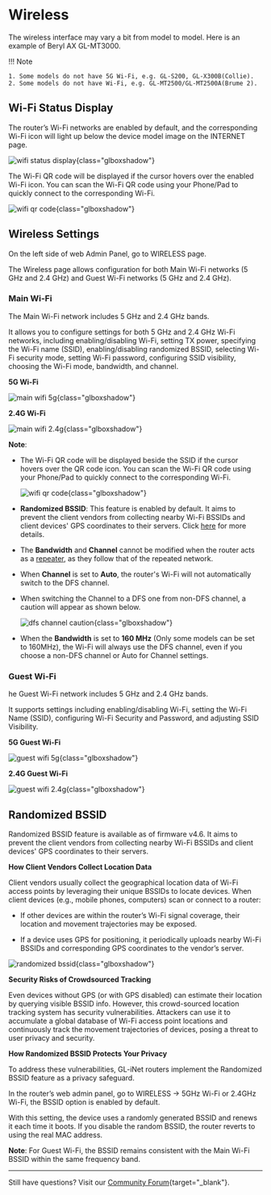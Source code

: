 # Wireless

The wireless interface may vary a bit from model to model. Here is an example of Beryl AX GL-MT3000.

!!! Note

    1. Some models do not have 5G Wi-Fi, e.g. GL-S200, GL-X300B(Collie).
    2. Some models do not have Wi-Fi, e.g. GL-MT2500/GL-MT2500A(Brume 2).

## Wi-Fi Status Display

The router’s Wi-Fi networks are enabled by default, and the corresponding Wi-Fi icon will light up below the device model image on the INTERNET page.

![wifi status display](https://static.gl-inet.com/docs/router/en/4/interface_guide/wireless/wifi_status_display.png){class="glboxshadow"}

The Wi-Fi QR code will be displayed if the cursor hovers over the enabled Wi-Fi icon. You can scan the Wi-Fi QR code using your Phone/Pad to quickly connect to the corresponding Wi-Fi.

![wifi qr code](https://static.gl-inet.com/docs/router/en/4/interface_guide/wireless/wifi_qr_code.jpg){class="glboxshadow"}

## Wireless Settings

On the left side of web Admin Panel, go to WIRELESS page.

The Wireless page allows configuration for both Main Wi-Fi networks (5 GHz and 2.4 GHz) and Guest Wi-Fi networks (5 GHz and 2.4 GHz).

### Main Wi-Fi

The Main Wi-Fi network includes 5 GHz and 2.4 GHz bands.

It allows you to configure settings for both 5 GHz and 2.4 GHz Wi-Fi networks, including enabling/disabling Wi-Fi, setting TX power, specifying the Wi-Fi name (SSID), enabling/disabling randomized BSSID, selecting Wi-Fi security mode, setting Wi-Fi password, configuring SSID visibility, choosing the Wi-Fi mode, bandwidth, and channel.

**5G Wi-Fi**

![main wifi 5g](https://static.gl-inet.com/docs/router/en/4/interface_guide/wireless/main_wifi_5g.jpg){class="glboxshadow"}

**2.4G Wi-Fi**

![main wifi 2.4g](https://static.gl-inet.com/docs/router/en/4/interface_guide/wireless/main_wifi_2.4g.png){class="glboxshadow"}

**Note**:

* The Wi-Fi QR code will be displayed beside the SSID if the cursor hovers over the QR code icon. You can scan the Wi-Fi QR code using your Phone/Pad to quickly connect to the corresponding Wi-Fi.

    ![wifi qr code](https://static.gl-inet.com/docs/router/en/4/interface_guide/wireless/wifi_ssid_qr_code.png){class="glboxshadow"}

* **Randomized BSSID**: This feature is enabled by default. It aims to prevent the client vendors from collecting nearby Wi-Fi BSSIDs and client devices' GPS coordinates to their servers. Click [here](#randomized-bssid) for more details.

* The **Bandwidth** and **Channel** cannot be modified when the router acts as a [repeater](internet_repeater.md), as they follow that of the repeated network.

* When **Channel** is set to **Auto**, the router's Wi-Fi will not automatically switch to the DFS channel.

* When switching the Channel to a DFS one from non-DFS channel, a caution will appear as shown below.

    ![dfs channel caution](https://static.gl-inet.com/docs/router/en/4/tutorials/wireless/switch_to_dfs_caution.png){class="glboxshadow"}

* When the **Bandwidth** is set to **160 MHz** (Only some models can be set to 160MHz), the Wi-Fi will always use the DFS channel, even if you choose a non-DFS channel or Auto for Channel settings.

### Guest Wi-Fi

he Guest Wi-Fi network includes 5 GHz and 2.4 GHz bands.

It supports settings including enabling/disabling Wi-Fi, setting the Wi-Fi Name (SSID), configuring Wi-Fi Security and Password, and adjusting SSID Visibility.

**5G Guest Wi-Fi**

![guest wifi 5g](https://static.gl-inet.com/docs/router/en/4/interface_guide/wireless/guest_wifi_5g.png){class="glboxshadow"}

**2.4G Guest Wi-Fi**

![guest wifi 2.4g](https://static.gl-inet.com/docs/router/en/4/interface_guide/wireless/guest_wifi_2.4g.png){class="glboxshadow"}

## Randomized BSSID

Randomized BSSID feature is available as of firmware v4.6. It aims to prevent the client vendors from collecting nearby Wi-Fi BSSIDs and client devices' GPS coordinates to their servers.

**How Client Vendors Collect Location Data**

Client vendors usually collect the geographical location data of Wi-Fi access points by leveraging their unique BSSIDs to locate devices. When client devices (e.g., mobile phones, computers) scan or connect to a router:

- If other devices are within the router’s Wi-Fi signal coverage, their location and movement trajectories may be exposed.

- If a device uses GPS for positioning, it periodically uploads nearby Wi-Fi BSSIDs and corresponding GPS coordinates to the vendor’s server.

![randomized bssid](https://static.gl-inet.com/docs/router/en/4/interface_guide/wireless/randomized-bssid-new.jpg){class="glboxshadow"}

**Security Risks of Crowdsourced Tracking**

Even devices without GPS (or with GPS disabled) can estimate their location by querying visible BSSID info. However, this crowd-sourced location tracking system has security vulnerabilities. Attackers can use it to accumulate a global database of Wi-Fi access point locations and continuously track the movement trajectories of devices, posing a threat to user privacy and security.

**How Randomized BSSID Protects Your Privacy**

To address these vulnerabilities, GL-iNet routers implement the Randomized BSSID feature as a privacy safeguard.

In the router’s web admin panel, go to WIRELESS -> 5GHz Wi-Fi or 2.4GHz Wi-Fi, the BSSID option is enabled by default. 

With this setting, the device uses a randomly generated BSSID and renews it each time it boots. If you disable the random BSSID, the router reverts to using the real MAC address.

**Note**: For Guest Wi-Fi, the BSSID remains consistent with the Main Wi-Fi BSSID within the same frequency band.

---

Still have questions? Visit our [Community Forum](https://forum.gl-inet.com){target="_blank"}.

